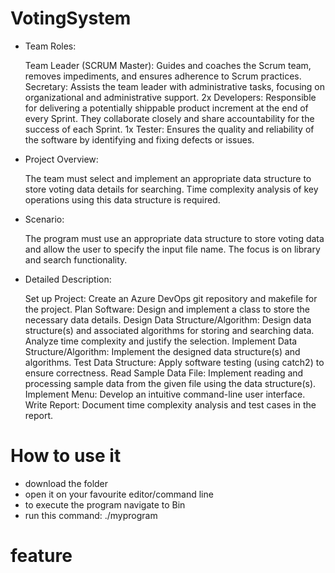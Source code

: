 # VotingSystem

- Team Roles:
  
  Team Leader (SCRUM Master): Guides and coaches the Scrum team, removes impediments, and ensures adherence to Scrum practices.
  Secretary: Assists the team leader with administrative tasks, focusing on organizational and administrative support.
  2x Developers: Responsible for delivering a potentially shippable product increment at the end of every Sprint. They collaborate closely and share accountability for the success of each Sprint.
  1x Tester: Ensures the quality and reliability of the software by identifying and fixing defects or issues.
  
- Project Overview:
  
  The team must select and implement an appropriate data structure to store voting data details for searching.
  Time complexity analysis of key operations using this data structure is required.
  
- Scenario:
  
  The program must use an appropriate data structure to store voting data and allow the user to specify the input file name. The focus is on library and search functionality.
  
- Detailed Description:
  
  Set up Project: Create an Azure DevOps git repository and makefile for the project.
  Plan Software: Design and implement a class to store the necessary data details.
  Design Data Structure/Algorithm: Design data structure(s) and associated algorithms for storing and searching data. Analyze time complexity and justify the selection.
  Implement Data Structure/Algorithm: Implement the designed data structure(s) and algorithms.
  Test Data Structure: Apply software testing (using catch2) to ensure correctness.
  Read Sample Data File: Implement reading and processing sample data from the given file using the data structure(s).
  Implement Menu: Develop an intuitive command-line user interface.
  Write Report: Document time complexity analysis and test cases in the report.
  
#  How to use it 
- download the folder
- open it on your favourite editor/command line 
- to execute the program navigate to Bin
- run this command: ./myprogram
  
# feature
 
